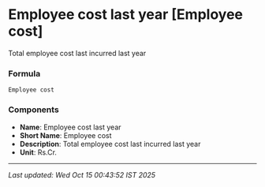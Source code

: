 # Employee cost last year [Employee cost]
Total employee cost last incurred last year

### Formula
```text
Employee cost
```


### Components
- **Name**: Employee cost last year
- **Short Name**: Employee cost
- **Description**: Total employee cost last incurred last year
- **Unit**: Rs.Cr.

---
*Last updated: Wed Oct 15 00:43:52 IST 2025*
